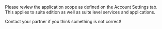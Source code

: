 Please review the application scope as defined on the Account Settings tab. This applies to suite edition as well as suite level services and applications. 

Contact your partner if you think something is not correct!

